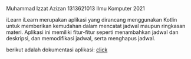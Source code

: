 Muhammad Izzat Azizan
1313621013
Ilmu Komputer 2021

iLearn
iLearn merupakan aplikasi yang dirancang menggunakan Kotlin untuk memberikan kemudahan dalam mencatat jadwal maupun ringkasan materi. Aplikasi ini memiliki fitur-fitur seperti menambahkan jadwal dan deskripsi, dan memodifikasi jadwal, serta menghapus jadwal.

berikut adalah dokumentasi aplikasi: [click](https://github.com/ijatajijan/ProjectAkhirMobcom/blob/main/Muhammad%20Izzat%20Azizan_1313621013_Dokumentasi%20UAS.pdf)
